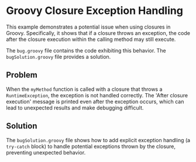 # Groovy Closure Exception Handling

This example demonstrates a potential issue when using closures in Groovy.  Specifically, it shows that if a closure throws an exception, the code after the closure execution within the calling method may still execute.

The `bug.groovy` file contains the code exhibiting this behavior. The `bugSolution.groovy` file provides a solution.

## Problem

When the `myMethod` function is called with a closure that throws a `RuntimeException`, the exception is not handled correctly.  The 'After closure execution' message is printed even after the exception occurs, which can lead to unexpected results and make debugging difficult.

## Solution

The `bugSolution.groovy` file shows how to add explicit exception handling (a `try-catch` block) to handle potential exceptions thrown by the closure, preventing unexpected behavior.